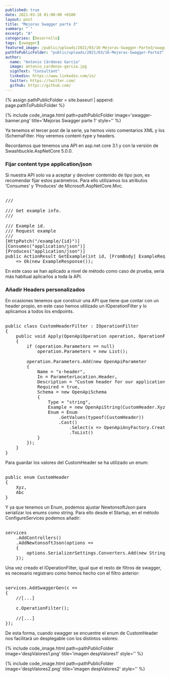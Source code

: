 ```yaml
---
published: true
date: 2021-03-16 01:00:00 +0100
layout: post
title: "Mejoras Swagger parte 3"
summary: " "
excerpt: "A"
categories: [Desarrollo]
tags: [swagger]
featured_image: /public/uploads/2021/03/16-Mejoras-Swagger-Parte3/swagger-banner.png
pathToPublicFolder: "public/uploads/2021/03/16-Mejoras-Swagger-Parte3"
author:
  name: "Antonio Cárdenas García"
  image: antonio_cardenas-garcia.jpg
  signText: "Consultant"
  linkedin: https://www.linkedin.com/in/
  twitter: https://twitter.com/
  github: https://github.com/
---
```


{% assign pathPublicFolder = site.baseurl | append: page.pathToPublicFolder %}

{% include code_image.html path=pathPublicFolder
image='swagger-banner.png'
title='Mejoras Swagger parte 1'
style=''
%}

Ya tenemos el tercer post de la serie, ya hemos visto comentarios XML y los ISchemaFilter. Hoy veremos content-type y headers.	

Recordamos que tenemos una API en asp.net core 3.1 y con la versión de Swashbuckle.AspNetCore 5.0.0.

### **Fijar content type application/json**

Si nuestra API solo va a aceptar y devolver contenido de tipo json, es recomendar fijar estos parámetros. Para ello utilizamos los atributos ‘Consumes’ y ‘Produces’ de Microsoft.AspNetCore.Mvc.

<pre data-enlighter-language="csharp">  
/// <summary>
/// Get example info.
/// </summary>
/// <param name="id">Example id.</param>
/// <param name="request">Request example</param>
/// <returns></returns>
[HttpPatch("/example/{id}")]
[Consumes("application/json")]
[Produces("application/json")]
public ActionResult<ExampleResponse> GetExample(int id, [FromBody] ExampleRequest request) 
    => Ok(new ExampleResponse());
</pre>

En este caso se han aplicado a nivel de método como caso de prueba, sería más habitual aplicarlos a toda la API.

### **Añadir Headers personalizados**

En ocasiones tenemos que construir una API que tiene que contar con un header propio, en este caso hemos utilizado un IOperationFilter y lo aplicamos a todos los endpoints.

<pre data-enlighter-language="csharp">  
public class CustomHeaderFilter : IOperationFilter
{
    public void Apply(OpenApiOperation operation, OperationFilterContext context)
    {
        if (operation.Parameters == null)
            operation.Parameters = new List<OpenApiParameter>();

        operation.Parameters.Add(new OpenApiParameter
        {
            Name = "x-header",
            In = ParameterLocation.Header,
            Description = "Custom header for our application.",
            Required = true,
            Schema = new OpenApiSchema
            {
                Type = "string",
                Example = new OpenApiString(CustomHeader.Xyz.ToString()),
                Enum = Enum
                    .GetValues(typeof(CustomHeader))
                    .Cast<CustomHeader>()
                        .Select(x => OpenApiAnyFactory.CreateFor(new OpenApiSchema() { Type = "string" }, x.ToString()))
                        .ToList()
            }
        });
    }
}
</pre> 

Para guardar los valores del CustomHeader se ha utilizado un enum:

<pre data-enlighter-language="csharp">  
public enum CustomHeader
{
    Xyz,
    Abc
}
</pre> 

Y ya que tenemos un Enum, podemos ajustar NewtonsoftJson para serializar los enums como string. Para ello desde el Startup, en el método ConfigureServices podemos añadir:

<pre data-enlighter-language="csharp">  
services
    .AddControllers()
    .AddNewtonsoftJson(options =>
    {
        options.SerializerSettings.Converters.Add(new StringEnumConverter());
    });
</pre> 

Una vez creado el IOperationFilter, igual que el resto de filtros de swagger, es necesario registraro como hemos hecho con el filtro anterior:

<pre data-enlighter-language="csharp">  
services.AddSwaggerGen(c =>
{
    //[...]

    c.OperationFilter<CustomHeaderFilter>();

    //[...]
});
</pre> 

De esta forma, cuando swagger se encuentre el enum de CustomHeader nos facilitará un desplegable con los distintos valores:

{% include code_image.html path=pathPublicFolder
image='despValores1.png'
title='imagen despValores1'
style=''
%}

{% include code_image.html path=pathPublicFolder
image='despValores2.png'
title='imagen despValores2'
style=''
%}